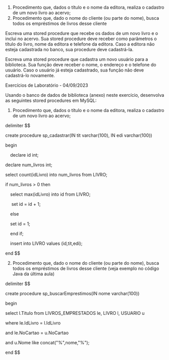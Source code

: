 1. Procedimento que, dados o título e o nome da editora, realiza o cadastro de um novo livro ao acervo;
2. Procedimento que, dado o nome do cliente (ou parte do nome), busca todos os empréstimos de livros desse cliente

Escreva uma stored procedure que recebe os dados de um novo livro e o inclui no
acervo. Sua stored procedure deve receber como parâmetros o título do livro,
nome da editora e telefone da editora. Caso a editora não esteja cadastrada no
banco, sua procedure deve cadastrá-la.

Escreva uma stored procedure que cadastra um novo usuário para a biblioteca.
Sua função deve receber o nome, o endereço e o telefone do usuário. Caso o
usuário já esteja cadastrado, sua função não deve cadastrá-lo novamente.


















Exercícios de Laboratório - 04/09/2023

  

Usando o banco de dados de biblioteca (anexo) neste exercício, desenvolva as seguintes stored procedures em MySQL:

  

1. Procedimento que, dados o título e o nome da editora, realiza o cadastro de um novo livro ao acervo;
    

  

delimiter $$

create procedure sp_cadastrar(IN tit varchar(100), IN edi varchar(100))

begin

    declare id int;

declare num_livros int;

select count(idLivro) into num_livros from LIVRO;

if num_livros > 0 then

    select max(idLivro) into id from LIVRO;

     set id = id + 1;

    else

    set id = 1;

    end if;

    insert into LIVRO values (id,tit,edi);

end $$

  

2. Procedimento que, dado o nome do cliente (ou parte do nome), busca todos os empréstimos de livros desse cliente (veja exemplo no código Java da última aula)
    

  

delimiter $$

create procedure sp_buscarEmprestimos(IN nome varchar(100))

begin

  

select l.Titulo from LIVROS_EMPRESTADOS le, LIVRO l, USUARIO u

where le.IdLivro = l.IdLivro

and le.NoCartao = u.NoCartao

and u.Nome like concat("%",nome,"%");

  

end $$